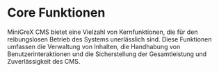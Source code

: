 
# Core Funktionen

MiniGreX CMS bietet eine Vielzahl von Kernfunktionen, die für den reibungslosen Betrieb des Systems unerlässlich sind. Diese Funktionen umfassen die Verwaltung von Inhalten, die Handhabung von Benutzerinteraktionen und die Sicherstellung der Gesamtleistung und Zuverlässigkeit des CMS.
